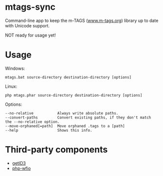 # mtags-sync
Command-line app to keep the m-TAGS (www.m-tags.org) library up to date with Unicode support.

NOT ready for usage yet!

# Usage
Windows:
```
mtags.bat source-directory destination-directory [options]
```
Linux:
```
php mtags.phar source-directory destination-directory [options]
```
Options:
```
--no-relative           Always write absolute paths.
--convert-paths         Convert existing paths, if they don't match the --no-relative option.
--move-orphaned[=path]  Move orphaned .tags to a [path]
--help                  Shows this info.
```

# Third-party components
- [getID3](https://github.com/JamesHeinrich/getID3)
- [php-wfio](https://github.com/kenjiuno/php-wfio)
